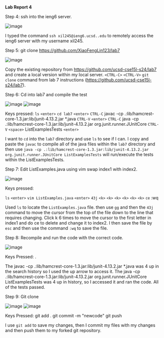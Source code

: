 **Lab Report 4**

Step 4: ssh into the ieng6 server.

![image](https://github.com/XiaoFengLin123/cse15-lab4-report/assets/146484956/fb4abeed-4d90-4461-959c-db23b6b3f8f0)

I typed the command `ssh xil245@ieng6.ucsd..edu` to remotely access the ieng6 server with my username xil245. 

Step 5: git clone https://github.com/XiaoFengLin123/lab7

![image](https://github.com/XiaoFengLin123/cse15-lab4-report/assets/146484956/1dd55a4a-b6d6-47f4-9a67-17f180801b26)

Copy the existing repository from https://github.com/ucsd-cse15l-s24/lab7 and create a local version within my local server. `<CTRL-C>` `<CTRL-V>` `git clone` command from lab 7 instructions (https://github.com/ucsd-cse15l-s24/lab7). 

Step 6: Cd into lab7 and compile the test 

![image](https://github.com/XiaoFengLin123/cse15-lab4-report/assets/146484956/61a50122-1cd9-4d75-83a7-00943c87774d)
![image](https://github.com/XiaoFengLin123/cse15-lab4-report/assets/146484956/89f72d7e-5a23-4b33-961b-53085a07d379)

Keys pressed: `ls` `<enter>` `cd lab7` `<enter>` `CTRL-C` javac -cp .:lib/hamcrest-core-1.3.jar:lib/junit-4.13.2.jar *.java `CTRL-V` `<enter>` `CTRL-C` java -cp .:lib/hamcrest-core-1.3.jar:lib/junit-4.13.2.jar org.junit.runner.JUnitCore `CTRL-V`
`<space>` ListExamplesTests `<enter>`

I want to `cd` into the `lab7` directory and use `ls` to see if I can. I copy and paste the `javac` to compile all of the java files within the `lab7` directory and then use `java -cp .:lib/hamcrest-core-1.3.jar:lib/junit-4.13.2.jar org.junit.runner.JUnitCore ListExamplesTests` will run/execute the tests within the ListExamplesTests. 

Step 7: Edit ListExamples.java using vim swap index1 with index2.  

![image](https://github.com/XiaoFengLin123/cse15-lab4-report/assets/146484956/59cebe16-fc5e-4950-98db-6f26cf536cc4)

Keys pressed: 

`ls` `<enter>` `vim ListExamples.java` `<enter>` `43j` `<k>` `<k>` `<k>` `<k>` `<k>` `<k>`
`ce` <esc> :wq <enter>

Used `ls` to locate the `ListExamples.java` file. then use `gg` and then the `43j` command to move the cursor from the top of the file down to the line that requires changing. Click k 6 times to move the cursor to the first letter in index1 and do ce to delete and change it to index2. I then save the file by `esc` and then use the command `:wq` to save the file. 

Step 8: Recompile and run the code with the correct code.

![image](https://github.com/XiaoFengLin123/cse15-lab4-report/assets/146484956/212444fb-3bf2-47f0-8f45-c10b896ebf32)


Keys Pressed: <up><up><up><up> <enter> <up><up><up><up> <enter>. 

The javac -cp .:lib/hamcrest-core-1.3.jar:lib/junit-4.13.2.jar *.java was 4 up in the search history so I used the up arrow to access it. The java -cp .:lib/hamcrest-core-1.3.jar:lib/junit-4.13.2.jar org.junit.runner.JUnitCore ListExamplesTests was 4 up in history, so I accessed it and ran the code. All of the tests passed. 

Step 9: Git clone

![image](https://github.com/XiaoFengLin123/cse15-lab4-report/assets/146484956/e1e55a43-d710-444a-93f5-bedd192cab51)
![image](https://github.com/XiaoFengLin123/cse15-lab4-report/assets/146484956/590d081b-3d78-43c1-a4ed-08fd0b5c4981)

Keys Pressed: git add . <enter> git commit -m "newcode" <enter> git push <enter>


I use `git add` to save my changes, then I commit my files with my changes and then push them to my forked git repository.

